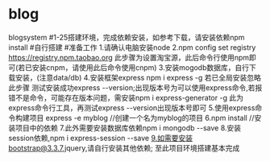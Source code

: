 # blog
blogsystem
#1-25搭建环境，完成依赖安装，如参考下载，请安装依赖npm install 
#自行搭建
#准备工作
1.请确认电脑安装node
2.npm config set registry https://registry.npm.taobao.org
此步骤为设置淘宝源，此后命令行使用npm即可(若已安装cnpm，请使用此后命令使用cnpm)
3.安装mogodb数据库，自行下载安装，(注意data/db)
4.安装框架express
npm i express -g
若已全局安装忽略此步骤
测试安装成功express --version;出现版本号为可以使用express命令,若报错不是命令，可能存在版本问题，需安装npm i express-generator -g
此为express命令行工具，再测试express --version出现版本号即可
5.使用express命令构建项目
express -e myblog //创建一个名为myblog的项目
6.npm install //安装项目中的依赖
7.此外需要安装数据库依赖npm i mongodb --save
8.安装session依赖,npm i express-session --save
9.如需要安装bootstrap@3.3.7,jquery,请自行安装其他依赖;
至此项目环境搭建基本完成